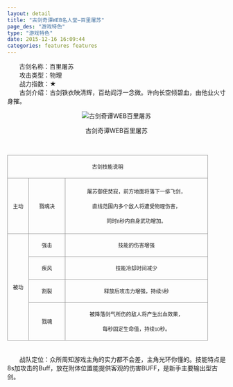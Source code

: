 ```yaml
---
layout: detail
title: "古剑奇谭WEB名人堂—百里屠苏"
page_des: "游戏特色"
type: "游戏特色"
date: 2015-12-16 16:09:44
categories: features features
--- 
```


<p>&nbsp;&nbsp;&nbsp;&nbsp;&nbsp;&nbsp;&nbsp;古剑名称：百里屠苏<br>　　攻击类型：物理<br>　　战力指数：★<br>　　古剑介绍：古剑铁衣映清辉，百劫阎浮一念微。许向长空倾碧血，由他业火寸身摧。</p><p style="text-align: center;"><img title="古剑奇谭WEB百里屠苏" alt="古剑奇谭WEB百里屠苏" src="http://dev.36b.me/current/gjqt/img/resource/509.png"></p><p style="text-align: center;">古剑奇谭WEB百里屠苏</p><p>&nbsp;</p><table align="center" width="454"><tbody><tr style="height: 44px;"><td style="padding: 1px; border: 1px solid rgb(150, 150, 150);" colspan="3" valign="middle" width="454"><p style="text-align: center;"><span style="font-family: 宋体; font-size: 12px;">古剑技能说明</span></p></td></tr><tr style="height: 128px;"><td style="border-width: medium 1px 1px; border-style: none solid solid; border-color: currentColor rgb(150, 150, 150) rgb(150, 150, 150); padding: 1px;" valign="middle" width="46"><p style="text-align: center;"><span style="font-family: 宋体; font-size: 12px;">主动</span></p></td><td style="border-width: 1px 1px 1px medium; border-style: solid solid solid none; border-color: rgb(150, 150, 150) rgb(150, 150, 150) rgb(150, 150, 150) currentColor; padding: 1px;" valign="middle" width="81"><p style="text-align: center;"><span style="font-family: 宋体; font-size: 12px;">戮魂决</span></p></td><td style="border-width: 1px 1px 1px medium; border-style: solid solid solid none; border-color: rgb(150, 150, 150) rgb(150, 150, 150) rgb(150, 150, 150) currentColor; padding: 1px;" valign="middle" width="326"><p style="text-align: center;"><span style="font-family: 宋体; font-size: 12px;">屠苏御使焚寂，前方地面将落下一排飞剑，</span></p><p style="text-align: center;"><span style="font-family: 宋体; font-size: 12px;">直线范围内多个敌人将遭受物理伤害，</span></p><p style="text-align: center;"><span style="font-family: 宋体; font-size: 12px;">同时<span style="font-family: Times New Roman;">8</span><span style="font-family: 宋体;">秒内自身武功增加。</span></span></p></td></tr><tr style="height: 48px;"><td style="border-width: medium 1px 1px; border-style: none solid solid; border-color: currentColor rgb(150, 150, 150) rgb(150, 150, 150); padding: 1px;" rowspan="4" valign="middle" width="46"><p style="text-align: center;"><span style="font-family: 宋体; font-size: 12px;">被动</span></p></td><td style="border-width: medium 1px 1px medium; border-style: none solid solid none; border-color: currentColor rgb(150, 150, 150) rgb(150, 150, 150) currentColor; padding: 1px;" valign="middle" width="81"><p style="text-align: center;"><span style="font-family: 宋体; font-size: 12px;">强击</span></p></td><td style="border-width: medium 1px 1px medium; border-style: none solid solid none; border-color: currentColor rgb(150, 150, 150) rgb(150, 150, 150) currentColor; padding: 1px;" valign="middle" width="326"><p style="text-align: center;"><span style="font-family: 宋体; font-size: 12px;">技能的伤害增强</span></p></td></tr><tr style="height: 48px;"><td style="border-width: medium 1px 1px medium; border-style: none solid solid none; border-color: currentColor rgb(150, 150, 150) rgb(150, 150, 150) currentColor; padding: 1px;" valign="middle" width="81"><p style="text-align: center;"><span style="font-family: 宋体; font-size: 12px;">疾风</span></p></td><td style="border-width: medium 1px 1px medium; border-style: none solid solid none; border-color: currentColor rgb(150, 150, 150) rgb(150, 150, 150) currentColor; padding: 1px;" valign="middle" width="326"><p style="text-align: center;"><span style="font-family: 宋体; font-size: 12px;">技能冷却时间减少</span></p></td></tr><tr style="height: 48px;"><td style="border-width: medium 1px 1px medium; border-style: none solid solid none; border-color: currentColor rgb(150, 150, 150) rgb(150, 150, 150) currentColor; padding: 1px;" valign="middle" width="81"><p style="text-align: center;"><span style="font-family: 宋体; font-size: 12px;">割裂</span></p></td><td style="border-width: medium 1px 1px medium; border-style: none solid solid none; border-color: currentColor rgb(150, 150, 150) rgb(150, 150, 150) currentColor; padding: 1px;" valign="middle" width="326"><p style="text-align: center;"><span style="font-family: 宋体; font-size: 12px;">释放后攻击力增强，持续<span style="font-family: Times New Roman;">5</span><span style="font-family: 宋体;">秒</span></span></p></td></tr><tr style="height: 87px;"><td style="border-width: medium 1px 1px medium; border-style: none solid solid none; border-color: currentColor rgb(150, 150, 150) rgb(150, 150, 150) currentColor; padding: 1px;" valign="middle" width="81"><p style="text-align: center;"><span style="font-family: 宋体; font-size: 12px;">戮魂</span></p></td><td style="border-width: medium 1px 1px medium; border-style: none solid solid none; border-color: currentColor rgb(150, 150, 150) rgb(150, 150, 150) currentColor; padding: 1px;" valign="middle" width="326"><p style="text-align: center;"><span style="font-family: 宋体; font-size: 12px;">被降落剑气所伤的敌人将产生出血效果，</span></p><p style="text-align: center;"><span style="font-family: 宋体; font-size: 12px;">每秒固定生命值，持续<span style="font-family: Times New Roman;">10</span><span style="font-family: 宋体;">秒。</span></span></p></td></tr></tbody></table><p><br>　　战队定位：众所周知游戏主角的实力都不会差，主角光环你懂的。技能特点是8s加攻击的Buff，放在附体位置能提供客观的伤害BUFF，是新手主要输出型古剑。</p>
